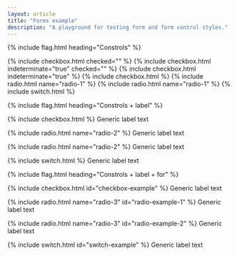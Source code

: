 ```yaml
---
layout: article
title: "Forms example"
description: "A playground for testing form and form control styles."
---
```


{% include flag.html heading="Constrols" %}

<div>
  {% include checkbox.html checked="" %}
  {% include checkbox.html indeterminate="true" checked="" %}
  {% include checkbox.html indeterminate="true" %}
  {% include checkbox.html %}
  {% include radio.html name="radio-1" %}
  {% include radio.html name="radio-1" %}
  {% include switch.html %}
</div>

{% include flag.html heading="Constrols + label" %}

<div>
  <p>
    <label>
      {% include checkbox.html %}
      Generic label text
    </label>
  </p>
  <p>
    <label>
      {% include radio.html name="radio-2" %}
      Generic label text
    </label>
  </p>
  <p>
    <label>
      {% include radio.html name="radio-2" %}
      Generic label text
    </label>
  </p>
  <p>
    <label>
      {% include switch.html %}
      Generic label text
    </label>
  </p>
</div>

{% include flag.html heading="Constrols + label + for" %}

<div>
  <p class="level">
    {% include checkbox.html id="checkbox-example" %}
    <label for="checkbox-example">
      Generic label text
    </label>
  </p>
  <p class="level">
    {% include radio.html name="radio-3" id="radio-example-1" %}
    <label for="radio-example-1">
      Generic label text
    </label>
  </p>
  <p class="level">
    {% include radio.html name="radio-3" id="radio-example-2" %}
    <label for="radio-example-2">
      Generic label text
    </label>
  </p>
  <p class="level">
    {% include switch.html id="switch-example" %}
    <label for="switch-example">
      Generic label text
    </label>
  </p>
</div>
